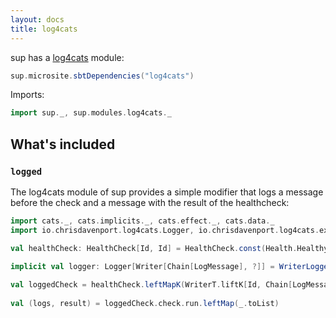 ```yaml
---
layout: docs
title: log4cats
---
```


sup has a [log4cats](https://christopherdavenport.github.io/log4cats) module:

```scala mdoc:passthrough
sup.microsite.sbtDependencies("log4cats")
```

Imports:
```scala mdoc:silent
import sup._, sup.modules.log4cats._
```

## What's included

### `logged`

The log4cats module of sup provides a simple modifier that logs a message before the check
and a message with the result of the healthcheck:

```scala mdoc
import cats._, cats.implicits._, cats.effect._, cats.data._
import io.chrisdavenport.log4cats.Logger, io.chrisdavenport.log4cats.extras._

val healthCheck: HealthCheck[Id, Id] = HealthCheck.const(Health.Healthy)

implicit val logger: Logger[Writer[Chain[LogMessage], ?]] = WriterLogger()
 
val loggedCheck = healthCheck.leftMapK(WriterT.liftK[Id, Chain[LogMessage]]).through(logged("foo"))
  
val (logs, result) = loggedCheck.check.run.leftMap(_.toList)
``` 
